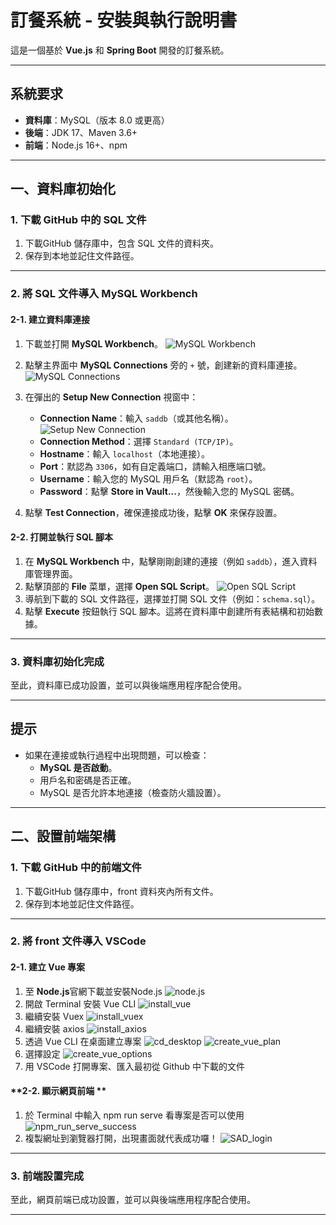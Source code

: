 # 訂餐系統 - 安裝與執行說明書
這是一個基於 **Vue.js** 和 **Spring Boot** 開發的訂餐系統。

---

## 系統要求
- **資料庫**：MySQL（版本 8.0 或更高）
- **後端**：JDK 17、Maven 3.6+
- **前端**：Node.js 16+、npm

---

## 一、資料庫初始化
### 1. 下載 GitHub 中的 SQL 文件
1. 下載GitHub 儲存庫中，包含 SQL 文件的資料夾。
2. 保存到本地並記住文件路徑。

---

### 2. 將 SQL 文件導入 MySQL Workbench
#### **2-1. 建立資料庫連接**
1. 下載並打開 **MySQL Workbench**。 ![MySQL Workbench](./images/下載1.png)

2. 點擊主界面中 **MySQL Connections** 旁的 `+` 號，創建新的資料庫連接。 ![MySQL Connections](./images/下載.png)
3. 在彈出的 **Setup New Connection** 視窗中：
   - **Connection Name**：輸入 `saddb`（或其他名稱）。![Setup New Connection](./images/下載(2).png)
   - **Connection Method**：選擇 `Standard (TCP/IP)`。
   - **Hostname**：輸入 `localhost`（本地連接）。
   - **Port**：默認為 `3306`，如有自定義端口，請輸入相應端口號。
   - **Username**：輸入您的 MySQL 用戶名（默認為 `root`）。
   - **Password**：點擊 **Store in Vault...**，然後輸入您的 MySQL 密碼。
4. 點擊 **Test Connection**，確保連接成功後，點擊 **OK** 來保存設置。

#### **2-2. 打開並執行 SQL 腳本**
1. 在 **MySQL Workbench** 中，點擊剛剛創建的連接（例如 `saddb`），進入資料庫管理界面。
2. 點擊頂部的 **File** 菜單，選擇 **Open SQL Script**。 ![Open SQL Script](./images/下載(3).png)
3. 導航到下載的 SQL 文件路徑，選擇並打開 SQL 文件（例如：`schema.sql`）。
4. 點擊 **Execute** 按鈕執行 SQL 腳本。這將在資料庫中創建所有表結構和初始數據。

---

### 3. 資料庫初始化完成
至此，資料庫已成功設置，並可以與後端應用程序配合使用。

---

## 提示
- 如果在連接或執行過程中出現問題，可以檢查：
  - **MySQL 是否啟動**。
  - 用戶名和密碼是否正確。
  - MySQL 是否允許本地連接（檢查防火牆設置）。

---

## 二、設置前端架構
### 1. 下載 GitHub 中的前端文件
1. 下載GitHub 儲存庫中，front 資料夾內所有文件。
2. 保存到本地並記住文件路徑。

---

### 2. 將 front 文件導入 VSCode
#### **2-1. 建立 Vue 專案**
1. 至 **Node.js**官網下載並安裝Node.js
    ![node.js](./images/node.js_page.png)
2. 開啟 Terminal 安裝 Vue CLI
   ![install_vue](./images/install_vue.png)
4. 繼續安裝 Vuex
   ![install_vuex](./images/install_vuex.png)
6. 繼續安裝 axios
   ![install_axios](./images/install_axios.png)
8. 透過 Vue CLI 在桌面建立專案
   ![cd_desktop](./images/cd_desktop.png)
   ![create_vue_plan](./images/create_vue_plan.png)
10. 選擇設定
    ![create_vue_options](./images/create_vue_options.png)
12. 用 VSCode 打開專案、匯入最初從 Github 中下載的文件
    
#### **2-2. 顯示網頁前端 **
1. 於 Terminal 中輸入 npm run serve 看專案是否可以使用
    ![npm_run_serve_success](./images/npm_run_serve_success.png)
2. 複製網址到瀏覽器打開，出現畫面就代表成功囉！
    ![SAD_login](./images/SAD_login.png)
   
---

### 3. 前端設置完成
至此，網頁前端已成功設置，並可以與後端應用程序配合使用。

---

